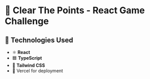 # 🎯 Clear The Points - React Game Challenge

## 🧰 Technologies Used

- ⚛️ **React** 
- 🟦 **TypeScript**
- 🎨 **Tailwind CSS**
- 🎯 Vercel for deployment

